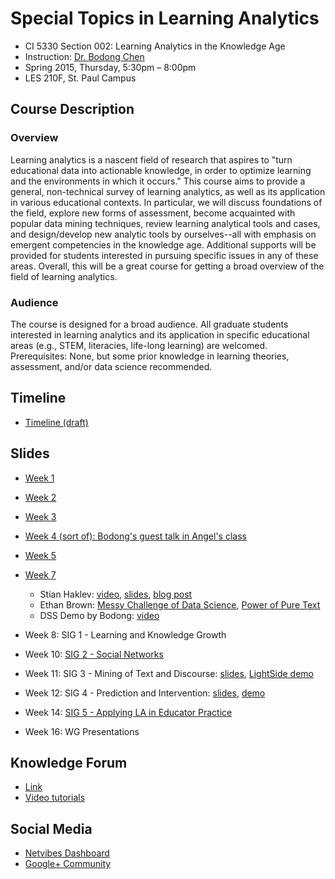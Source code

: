 # Special Topics in Learning Analytics
- CI 5330 Section 002: Learning Analytics in the Knowledge Age
- Instruction: [Dr. Bodong Chen](http://meefen.github.io/)
- Spring 2015, Thursday, 5:30pm – 8:00pm
- LES 210F, St. Paul Campus

## Course Description
### Overview
Learning analytics is a nascent field of research that aspires to "turn educational data into actionable knowledge, in order to optimize learning and the environments in which it occurs." This course aims to provide a general, non-technical survey of learning analytics, as well as its application in various educational contexts. In particular, we will discuss foundations of the field, explore new forms of assessment, become acquainted with popular data mining techniques, review learning analytical tools and cases, and design/develop new analytic tools by ourselves--all with emphasis on emergent competencies in the knowledge age. Additional supports will be provided for students interested in pursuing specific issues in any of these areas. Overall, this will be a great course for getting a broad overview of the field of learning analytics.

### Audience
The course is designed for a broad audience. All graduate students interested in learning analytics and its application in specific educational areas (e.g., STEM, literacies, life-long learning) are welcomed. Prerequisites: None, but some prior knowledge in learning theories, assessment, and/or data science recommended.

## Timeline
- [Timeline (draft)](timeline.md)

## Slides
- [Week 1](https://meefen.github.io/LA-UMN/slides/week1.html)
- [Week 2](https://meefen.github.io/LA-UMN/slides/week2.html)
- [Week 3](https://meefen.github.io/LA-UMN/slides/week3.html)
- [Week 4 (sort of): Bodong's guest talk in Angel's class](https://meefen.github.io/LA-UMN/slides/guest-talk.html)
- [Week 5](https://meefen.github.io/LA-UMN/slides/week5.html)
- [Week 7](https://meefen.github.io/LA-UMN/slides/week7.html)
  - Stian Haklev: [video](https://www.youtube.com/watch?v=4_BR17BJTlA&feature=youtu.be), [slides](https://meefen.github.io/LA-UMN/slides/DataWrangling_Haklev.pdf), [blog post](http://reganmian.net/blog/2014/10/14/starting-data-analysiswrangling-with-r-things-i-wish-id-been-told/)
  - Ethan Brown: [Messy Challenge of Data Science](https://meefen.github.io/LA-UMN/slides/Messy-Challenge-of-Data-Science-EBrown.pdf), [Power of Pure Text](https://meefen.github.io/LA-UMN/slides/LA-power-EBrown.txt)
  - DSS Demo by Bodong: [video](https://www.youtube.com/watch?v=uNYrjeoPFGU)

- Week 8: SIG 1 - Learning and Knowledge Growth
- Week 10: [SIG 2 - Social Networks](https://sites.google.com/a/umn.edu/social-network-analysis/home)
- Week 11: SIG 3 - Mining of Text and Discourse: [slides](https://www.powtoon.com/show/b9zLwDOl5cI/sig-presentation/), [LightSide demo](https://meefen.github.io/LA-UMN/slides/SIG3-LightSide-Example.pdf)
- Week 12: SIG 4 - Prediction and Intervention: [slides](https://meefen.github.io/LA-UMN/slides/SIG-4.pdf), [demo](https://meefen.github.io/LA-UMN/slides/SIG-4_Agorista.pdf)
- Week 14: [SIG 5 - Applying LA in Educator Practice](https://meefen.github.io/LA-UMN/slides/SIG-5--LA-in-Ed-Practice-PDF.pdf)
- Week 16: WG Presentations

## Knowledge Forum
- [Link](http://kf.utoronto.ca:8080/kforum)
- [Video tutorials](http://kf.utoronto.ca:8080/kforum/about)

## Social Media
- [Netvibes Dashboard](http://www.netvibes.com/laumn)
- [Google+ Community](https://plus.google.com/u/1/communities/105833645291967441690)
